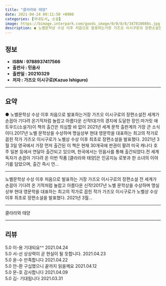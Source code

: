 ```yaml
---
title: "클라라와 태양"
date: 2021-04-24 09:11:50 +0900
categories: [국내도서, 소설]
image: https://bimage.interpark.com/goods_image/0/0/8/8/347810088s.jpg
description: ● 노벨문학상 수상 이후 처음으로 발표하는거장 가즈오 이시구로의 장편소설전 세계가 손꼽아 기다려 온기적처럼 놀랍고 아름다운 신작!대가의 경지에 도달한 장인.마거릿 애트우드(소설가)이 책의 출간은 의심할 바 없이 2021년 세계 문학 출판계의 가장 큰 소식이다.2017년 노벨 문학상을
---
```


## **정보**

- **ISBN : 9788937417566**
- **출판사 : 민음사**
- **출판일 : 20210329**
- **저자 : 가즈오 이시구로(Kazuo Ishiguro)**

------



## **요약**

●  노벨문학상 수상 이후 처음으로 발표하는거장 가즈오 이시구로의 장편소설전 세계가 손꼽아 기다려 온기적처럼 놀랍고 아름다운 신작!대가의 경지에 도달한 장인.마거릿 애트우드(소설가)이 책의 출간은 의심할 바 없이 2021년 세계 문학 출판계의 가장 큰 소식이다.2017년 노벨 문학상을 수상하며 명실상부 현대 영문학을 대표하는 최고의 작가로 꼽힌 작가 가즈오 이시구로가 노벨상 수상 이후 최초로 장편소설을 발표했다. 2021년 3월 3일 영국에서 가장 먼저 출간된 이 책은 현재 30개국에 판권이 팔려 미국 캐나다 호주 일본 등에서 연달아 출간되고 있으며, 한국에서는 민음사를 통해 출간되었다.전 세계 독자가 손꼽아 기다려 온 이번 작품 [클라라와 태양]은 인공지능 로봇과 한 소녀의 이야기를 담았으며, 출간 즉시 언...

------

노벨문학상 수상 이후 처음으로 발표하는 거장 가즈오 이시구로의 장편소설
전 세계가 손꼽아 기다려 온 기적처럼 놀랍고 아름다운 신작!2017년 노벨 문학상을 수상하며 명실상부 현대 영문학을 대표하는 최고의 작가로 꼽힌 작가 가즈오 이시구로가 노벨상 수상 이후 최초로 장편소설을 발표했다. 2021년 3월... 

------


클라라와 태양 

------


## **리뷰** 

5.0 이-용 기대되요^^ 2021.04.24 <br/>5.0 서-선 상상력이 곧 현실이 될 듯합니다. 2021.04.23 <br/>5.0 윤-수 만족합니다 2021.04.22 <br/>5.0 안-환 구십했으니 끝까지 읽을께요 2021.04.12 <br/>5.0 문-호 감사합니다 2021.04.09 <br/>5.0 김- 기대됩니다 2021.03.31 <br/>